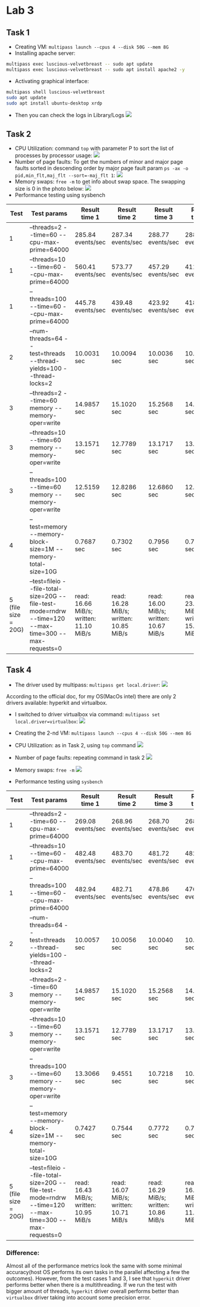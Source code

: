# Lab 3
## Task 1

- Creating VM: `multipass launch --cpus 4 --disk 50G --mem 8G` 
- Installing apache server:
```sh
multipass exec luscious-velvetbreast -- sudo apt update
multipass exec luscious-velvetbreast -- sudo apt install apache2 -y
```
- Activating graphical interface: 
```sh
multipass shell luscious-velvetbreast
sudo apt update
sudo apt install ubuntu-desktop xrdp
```
- Then you can check the logs in Library/Logs
![](./img1.png)

## Task 2

- CPU Utilization: command `top` with parameter P to sort the list of processes by processor usage:
![](./img2.png)
- Number of page faults: To get the numbers of minor and major page faults sorted in descending order by major page fault param `ps -ax -o pid,min_flt,maj_flt --sort=-maj_flt 1`:
![](./img3.png)
- Memory swaps: `free -m` to get info about swap space. The swapping size is 0 in the photo below:
![](./img4.png)
- Performance testing using sysbench

| Test | Test params | Result time 1 | Result time 2 | Result time 3 | Result time 4 | Result time 5 | Avg time |
| --- | --- | --- | --- | --- | --- | --- | --- |
| 1 | –threads=2 --time=60 --cpu-max-prime=64000 | 285.84 events/sec | 287.34 events/sec | 288.77 events/sec | 288.14 events/sec | 288.29 events/sec | 287.67600 events/sec |
| 1 | –threads=10 --time=60 --cpu-max-prime=64000 | 560.41 events/sec | 573.77 events/sec | 457.29 events/sec | 411.07 events/sec | 412.27 events/sec | 482.96200 events/sec |
| 1 | –threads=100 --time=60 --cpu-max-prime=64000 | 445.78 events/sec | 439.48 events/sec | 423.92 events/sec | 418.04 events/sec | 425.08 events/sec | 430.46 events/sec |
| 2 | –num-threads=64 --test=threads --thread-yields=100 --thread-locks=2 | 10.0031 sec | 10.0094 sec | 10.0036 sec | 10.0022 sec | 10.0021 sec | 10.00408 sec |
| 3 | –threads=2 --time=60 memory --memory-oper=write | 14.9857 sec | 15.1020 sec | 15.2568 sec | 14.8105 sec | 14.2452 sec | 14.88004 sec |
| 3 | –threads=10 --time=60 memory --memory-oper=write | 13.1571 sec | 12.7789 sec | 13.1717 sec | 13.0010 sec | 12.8398 sec | 12.9897 sec |
| 3 | –threads=100 --time=60 memory --memory-oper=write | 12.5159 sec | 12.8286 sec | 12.6860 sec | 12.3366 sec | 11.9379 sec | 12.4610 sec |
| 4 | –test=memory --memory-block-size=1M --memory-total-size=10G | 0.7687 sec | 0.7302 sec | 0.7956 sec | 0.7239 sec | 0.8082 sec | 0.76532 sec |
| 5 (file size = 20G) | –test=fileio --file-total-size=20G --file-test-mode=rndrw --time=120 --max-time=300 --max-requests=0 | read: 16.66 MiB/s; written: 11.10 MiB/s | read: 16.28 MiB/s; written: 10.85 MiB/s | read: 16.00 MiB/s; written: 10.67 MiB/s | read: 23.15 MiB/s; written: 15.43 MiB/s | read: 30.05 MiB/s; written: 20.03 MiB/s | read: 20.428 MiB/s; written: 13.616 MiB/s |

## Task 4

- The driver used by multipass: `multipass get local.driver`:
![](./img5.png)

According to the official doc, for my OS(MacOs intel) there are only 2 drivers available: hyperkit and virtualbox.

- I switched to driver virtualbox via command: `multipass set local.driver=virtualbox`:
![](./img6.png)

- Creating the 2-nd VM: `multipass launch --cpus 4 --disk 50G --mem 8G`
- CPU Utilization: as in Task 2, using `top` command
![](./img7.png)
- Number of page faults: repeating command in task 2
![](./img8.png)
- Memory swaps: `free -m`
![](./img9.png)
- Performance testing using `sysbench`

| Test | Test params | Result time 1 | Result time 2 | Result time 3 | Result time 4 | Result time 5 | Avg time |
| --- | --- | --- | --- | --- | --- | --- | --- |
| 1 | –threads=2 --time=60 --cpu-max-prime=64000 | 269.08 events/sec | 268.96 events/sec | 268.70 events/sec | 268.48 events/sec | 267.22 events/sec | 268.488 events/sec |
| 1 | –threads=10 --time=60 --cpu-max-prime=64000 | 482.48 events/sec | 483.70 events/sec | 481.72 events/sec | 482.29 events/sec | 478.89 events/sec | 481.816 events/sec |
| 1 | –threads=100 --time=60 --cpu-max-prime=64000 | 482.94 events/sec | 482.71 events/sec | 478.86 events/sec | 476.93 events/sec | 483.29 events/sec | 480.946 events/sec |
| 2 | –num-threads=64 --test=threads --thread-yields=100 --thread-locks=2 | 10.0057 sec | 10.0056 sec | 10.0040 sec | 10.0052 sec |10.0049 sec | 10.00508 sec |
| 3 | –threads=2 --time=60 memory --memory-oper=write | 14.9857 sec | 15.1020 sec | 15.2568 sec | 14.8105 sec | 14.2452 sec | 14.88004 sec |
| 3 | –threads=10 --time=60 memory --memory-oper=write | 13.1571 sec | 12.7789 sec | 13.1717 sec | 13.0010 sec | 12.8398 sec | 12.9897 sec |
| 3 | –threads=100 --time=60 memory --memory-oper=write | 13.3066 sec | 9.4551 sec | 10.7218 sec | 10.8790 sec | 9.8854 sec | 10.84958 sec |
| 4 | –test=memory --memory-block-size=1M --memory-total-size=10G | 0.7427 sec | 0.7544 sec | 0.7772 sec | 0.7153 sec | 0.8625 sec | 0.77042 sec |
| 5 (file size = 20G) | –test=fileio --file-total-size=20G --file-test-mode=rndrw --time=120 --max-time=300 --max-requests=0 | read: 16.43 MiB/s; written: 10.95 MiB/s | read: 16.07 MiB/s; written: 10.71 MiB/s | read: 16.29 MiB/s; written: 10.86 MiB/s | read: 16.79 MiB/s; written: 11.19 MiB/s | read: 16.95 MiB/s; written: 11.03 MiB/s | read: 16.506 MiB/s; written: 11.002 MiB/s |

### Difference:

Almost all of the performance metrics look the same with some minimal accuracy(host OS performs its own tasks in the parallel affecting a few the outcomes). However, from the test cases 1 and 3, I see that `hyperkit` driver performs better when there is a multithreading. If we run the test with bigger amount of threads, `hyperkit` driver overall performs better than `virtualbox` driver taking into account some precision error.